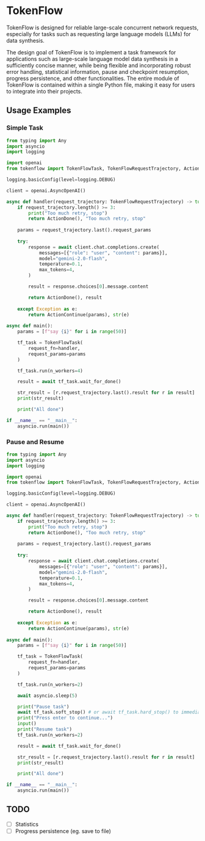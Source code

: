 # TokenFlow
TokenFlow is designed for reliable large-scale concurrent network requests, especially for tasks such as requesting large language models (LLMs) for data synthesis.

The design goal of TokenFlow is to implement a task framework for applications such as large-scale language model data synthesis in a sufficiently concise manner, while being flexible and incorporating robust error handling, statistical information, pause and checkpoint resumption, progress persistence, and other functionalities. The entire module of TokenFlow is contained within a single Python file, making it easy for users to integrate into their projects.

## Usage Examples

### Simple Task

```python
from typing import Any
import asyncio
import logging

import openai
from tokenflow import TokenFlowTask, TokenFlowRequestTrajectory, ActionDone, ActionContinue, TokenFlowAction

logging.basicConfig(level=logging.DEBUG)

client = openai.AsyncOpenAI()

async def handler(request_trajectory: TokenFlowRequestTrajectory) -> tuple[TokenFlowAction, Any]:
    if request_trajectory.length() >= 3:
        print("Too much retry, stop")
        return ActionDone(), "Too much retry, stop"
    
    params = request_trajectory.last().request_params
    
    try:
        response = await client.chat.completions.create(
            messages=[{"role": "user", "content": params}],
            model="gemini-2.0-flash",
            temperature=0.1,
            max_tokens=4,
        )

        result = response.choices[0].message.content

        return ActionDone(), result
    
    except Exception as e:
        return ActionContinue(params), str(e)
    
async def main():
    params = [f"say {i}" for i in range(50)]

    tf_task = TokenFlowTask(
        request_fn=handler,
        request_params=params
    )

    tf_task.run(n_workers=4)

    result = await tf_task.wait_for_done()

    str_result = [r.request_trajectory.last().result for r in result]
    print(str_result)

    print("All done")

if __name__ == "__main__":
    asyncio.run(main())
```

### Pause and Resume

```python
from typing import Any
import asyncio
import logging

import openai
from tokenflow import TokenFlowTask, TokenFlowRequestTrajectory, ActionDone, ActionContinue, TokenFlowAction

logging.basicConfig(level=logging.DEBUG)

client = openai.AsyncOpenAI()

async def handler(request_trajectory: TokenFlowRequestTrajectory) -> tuple[TokenFlowAction, Any]:
    if request_trajectory.length() >= 3:
        print("Too much retry, stop")
        return ActionDone(), "Too much retry, stop"
    
    params = request_trajectory.last().request_params
    
    try:
        response = await client.chat.completions.create(
            messages=[{"role": "user", "content": params}],
            model="gemini-2.0-flash",
            temperature=0.1,
            max_tokens=4,
        )

        result = response.choices[0].message.content

        return ActionDone(), result
    
    except Exception as e:
        return ActionContinue(params), str(e)
    
async def main():
    params = [f"say {i}" for i in range(50)]

    tf_task = TokenFlowTask(
        request_fn=handler,
        request_params=params
    )

    tf_task.run(n_workers=2)

    await asyncio.sleep(5)

    print("Pause task")
    await tf_task.soft_stop() # or await tf_task.hard_stop() to immediately stop the task
    print("Press enter to continue...")
    input()
    print("Resume task")
    tf_task.run(n_workers=2)

    result = await tf_task.wait_for_done()

    str_result = [r.request_trajectory.last().result for r in result]
    print(str_result)

    print("All done")

if __name__ == "__main__":
    asyncio.run(main())
```

## TODO
- [ ] Statistics
- [ ] Progress persistence (eg. save to file)
